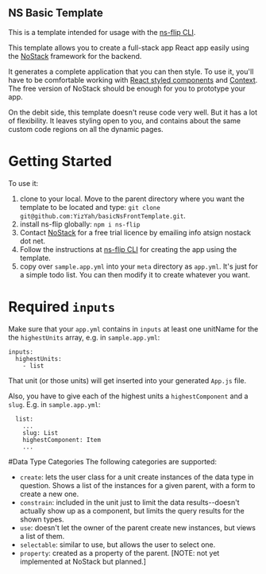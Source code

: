 NS Basic Template
-----------------
This is a template intended for usage with the [ns-flip CLI](https://www.npmjs.com/package/ns-flip).

This template allows you to create a full-stack app React app easily using the [NoStack](www.nostack.net) framework for the backend.

It generates a complete application that you can then style.  To use it, you'll have to be comfortable working with [React styled components](https://styled-components.com/docs/basics) and [Context](https://reactjs.org/docs/context.html). The free version of NoStack should be enough for you to prototype your app.

On the debit side, this template doesn't reuse code very well.  But it has a lot of flexibility.  It leaves styling open to you, and contains about the same custom code regions on all the dynamic pages.

# Getting Started 

To use it:
1. clone to your local.  Move to the parent directory where you want the template to be located and type: `git clone git@github.com:YizYah/basicNsFrontTemplate.git`.
2. install ns-flip globally: `npm i ns-flip`
3. Contact [NoStack](www.nostack.net) for a free trial licence by emailing info atsign nostack dot net.
4. Follow the instructions at [ns-flip CLI](https://www.npmjs.com/package/ns-flip) for creating the app using the template.
5. copy over `sample.app.yml` into your `meta` directory as `app.yml`.  It's just for a simple todo list.  You can then modify it to create whatever you want.

# Required `inputs`
Make sure that your `app.yml` contains in `inputs` at least one unitName for the the `highestUnits` array, e.g. in `sample.app.yml`:
```
inputs:
  highestUnits:
    - list
```
That unit (or those units) will get inserted into your generated `App.js` file.

Also, you have to give each of the highest units a `highestComponent` and a `slug`.  E.g. in `sample.app.yml`:
```
  list:
    ...
    slug: List
    highestComponent: Item
    ...
```

#Data Type Categories
The following categories are supported:
* `create`: lets the user class for a unit create instances of the data type in question.  Shows a list of the instances for a given parent, with a form to create a new one.
* `constrain`: included in the unit just to limit the data results--doesn't actually show up as a component, but limits the query results for the shown types.
* `use`: doesn't let the owner of the parent create new instances, but views a list of them.
* `selectable`: similar to use, but allows the user to select one.
* `property`: created as a property of the parent.  [NOTE: not yet implemented at NoStack but planned.]
